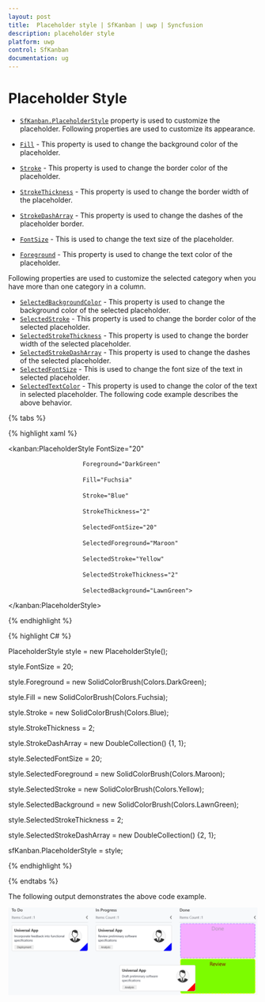 ```yaml
---
layout: post
title:  Placeholder style | SfKanban | uwp | Syncfusion
description: placeholder style
platform: uwp
control: SfKanban
documentation: ug
---
```


# Placeholder Style

* [`SfKanban.PlaceholderStyle`](https://help.syncfusion.com/cr/cref_files/uwp/sfkanban/frlrfSyncfusionUIXamlKanbanPlaceholderStyleClassTopic.html) property is used to customize the placeholder. Following properties are used to customize its appearance.

* [`Fill`](https://help.syncfusion.com/cr/cref_files/uwp/sfkanban/frlrfSyncfusionUIXamlKanbanPlaceholderStyleClassFillTopic.html)  	 - This property is used to change the background color of the placeholder.
* [`Stroke`](https://help.syncfusion.com/cr/cref_files/uwp/sfkanban/frlrfSyncfusionUIXamlKanbanPlaceholderStyleClassStrokeTopic.html) 	 	 - This property is used to change the border color of the placeholder.
* [`StrokeThickness`](https://help.syncfusion.com/cr/cref_files/uwp/sfkanban/frlrfSyncfusionUIXamlKanbanPlaceholderStyleClassStrokeThicknessTopic.html)  	 - This property is used to change the border width of the placeholder.
* [`StrokeDashArray`](https://help.syncfusion.com/cr/cref_files/uwp/sfkanban/frlrfSyncfusionUIXamlKanbanPlaceholderStyleClassStrokeDashArrayTopic.html)     - This property is used to change the dashes of the placeholder border.
* [`FontSize`](https://help.syncfusion.com/cr/cref_files/uwp/sfkanban/frlrfSyncfusionUIXamlKanbanPlaceholderStyleClassFontSizeTopic.html)            - This is used to change the text size of the placeholder.
* [`Foreground`](https://help.syncfusion.com/cr/cref_files/uwp/sfkanban/frlrfSyncfusionUIXamlKanbanPlaceholderStyleClassForegroundTopic.html)           - This property is used to change the text color of the placeholder.

Following properties are used to customize the selected category when you have more than one category in a column.
* [`SelectedBackgroundColor`](https://help.syncfusion.com/cr/cref_files/uwp/sfkanban/frlrfSyncfusionUIXamlKanbanPlaceholderStyleClassSelectedBackgroundTopic.html) 	- This property is used to change the background color of the selected placeholder.
* [`SelectedStroke`](https://help.syncfusion.com/cr/cref_files/uwp/sfkanban/frlrfSyncfusionUIXamlKanbanPlaceholderStyleClassSelectedStrokeTopic.html) 		- This property is used to change the border color of the selected placeholder.
* [`SelectedStrokeThickness`](https://help.syncfusion.com/cr/cref_files/uwp/sfkanban/frlrfSyncfusionUIXamlKanbanPlaceholderStyleClassSelectedStrokeThicknessTopic.html) 	- This property is used to change the border width of the selected placeholder.
* [`SelectedStrokeDashArray`](https://help.syncfusion.com/cr/cref_files/uwp/sfkanban/frlrfSyncfusionUIXamlKanbanPlaceholderStyleClassSelectedStrokeDashArrayTopic.html)     - This property is used to change the dashes of the selected placeholder.
* [`SelectedFontSize`](https://help.syncfusion.com/cr/cref_files/uwp/sfkanban/frlrfSyncfusionUIXamlKanbanPlaceholderStyleClassSelectedFontSizeTopic.html)            - This is used to change the font size of the text in selected placeholder.
* [`SelectedTextColor`](https://help.syncfusion.com/cr/cref_files/uwp/sfkanban/frlrfSyncfusionUIXamlKanbanPlaceholderStyleClassSelectedForegroundTopic.html)           - This property is used to change the color of the text in selected placeholder.
The following code example describes the above behavior.

{% tabs %}

{% highlight xaml %}

<kanban:PlaceholderStyle FontSize="20"

                         Foreground="DarkGreen"

                         Fill="Fuchsia"

                         Stroke="Blue"

                         StrokeThickness="2"

                         SelectedFontSize="20"

                         SelectedForeground="Maroon"

                         SelectedStroke="Yellow"

                         SelectedStrokeThickness="2"

                         SelectedBackground="LawnGreen">

</kanban:PlaceholderStyle>


{% endhighlight %}

{% highlight C# %}

PlaceholderStyle style = new PlaceholderStyle();

style.FontSize = 20;

style.Foreground = new SolidColorBrush(Colors.DarkGreen);

style.Fill = new SolidColorBrush(Colors.Fuchsia);

style.Stroke = new SolidColorBrush(Colors.Blue);

style.StrokeThickness = 2;

style.StrokeDashArray = new DoubleCollection() {1, 1};

style.SelectedFontSize = 20;

style.SelectedForeground = new SolidColorBrush(Colors.Maroon);

style.SelectedStroke = new SolidColorBrush(Colors.Yellow);

style.SelectedBackground = new SolidColorBrush(Colors.LawnGreen);

style.SelectedStrokeThickness = 2;

style.SelectedStrokeDashArray = new DoubleCollection() {2, 1};

sfKanban.PlaceholderStyle = style;

{% endhighlight %}

{% endtabs %}

The following output demonstrates the above code example.

![](SfKanban_images/PlaceholderStyle.png)
